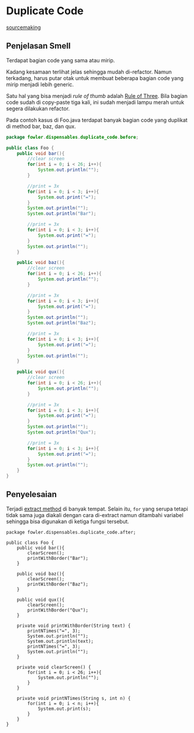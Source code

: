 # Duplicate Code

[sourcemaking](https://sourcemaking.com/refactoring/smells/duplicate-code)

## Penjelasan Smell

Terdapat bagian code yang sama atau mirip.

Kadang kesamaan terlihat jelas sehingga mudah di-refactor. Namun terkadang, harus putar otak untuk membuat beberapa bagian code yang mirip menjadi lebih generic.

Satu hal yang bisa menjadi _rule of thumb_ adalah [Rule of Three](<https://en.wikipedia.org/wiki/Rule_of_three_(computer_programming)>). Bila bagian code sudah di copy-paste tiga kali, ini sudah menjadi lampu merah untuk segera dilakukan refactor.

Pada contoh kasus di <github-url to="before/Foo.java">Foo.java</github-url> terdapat banyak bagian code yang duplikat di method bar, baz, dan qux.

<Tabs>
<Tab name="Foo" text="Foo.java" :max-height="350">

```java
package fowler.dispensables.duplicate_code.before;

public class Foo {
	public void bar(){
		//clear screen
		for(int i = 0; i < 26; i++){
			System.out.println("");
		}

		//print = 3x
		for(int i = 0; i < 3; i++){
			System.out.print("=");
		}
		System.out.println("");
		System.out.println("Bar");

		//print = 3x
		for(int i = 0; i < 3; i++){
			System.out.print("=");
		}
		System.out.println("");
	}

	public void baz(){
		//clear screen
		for(int i = 0; i < 26; i++){
			System.out.println("");
		}

		//print = 3x
		for(int i = 0; i < 3; i++){
			System.out.print("=");
		}
		System.out.println("");
		System.out.println("Baz");

		//print = 3x
		for(int i = 0; i < 3; i++){
			System.out.print("=");
		}
		System.out.println("");
	}

	public void qux(){
		//clear screen
		for(int i = 0; i < 26; i++){
			System.out.println("");
		}

		//print = 3x
		for(int i = 0; i < 3; i++){
			System.out.print("=");
		}
		System.out.println("");
		System.out.println("Qux");

		//print = 3x
		for(int i = 0; i < 3; i++){
			System.out.print("=");
		}
		System.out.println("");
	}
}
```

</Tab>
</Tabs>

## Penyelesaian

Terjadi [extract method](https://sourcemaking.com/refactoring/extract-method) di banyak tempat. Selain itu, `for` yang serupa tetapi tidak sama juga diakali dengan cara di-extract namun ditambahi variabel sehingga bisa digunakan di ketiga fungsi tersebut.

```java{5-6,10-11,15-16}
package fowler.dispensables.duplicate_code.after;

public class Foo {
	public void bar(){
		clearScreen();
		printWithBorder("Bar");
	}

	public void baz(){
		clearScreen();
		printWithBorder("Baz");
	}

	public void qux(){
		clearScreen();
		printWithBorder("Qux");
	}

	private void printWithBorder(String text) {
		printNTimes("=", 3);
		System.out.println("");
		System.out.println(text);
		printNTimes("=", 3);
		System.out.println("");
	}

	private void clearScreen() {
		for(int i = 0; i < 26; i++){
			System.out.println("");
		}
	}

	private void printNTimes(String s, int n) {
		for(int i = 0; i < n; i++){
			System.out.print(s);
		}
	}
}
```
